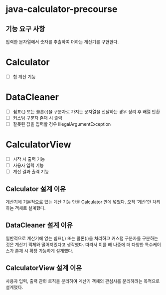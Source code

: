 # java-calculator-precourse

## 기능 요구 사항

입력한 문자열에서 숫자를 추출하여 더하는 계산기를 구현한다.

# Calculator

- [ ] 합 계산 기능

# DataCleaner

- [ ] 쉼표(,) 또는 콜론(:)을 구분자로 가지는 문자열을 전달하는 경우 정리 후 배열 반환
- [ ] 커스텀 구분자 존재 시 출력
- [ ] 잘못된 값을 입력할 경우 IllegalArgumentException

# CalculatorView

- [ ] 시작 시 출력 기능
- [ ] 사용자 입력 기능
- [ ] 계산 결과 출력 기능

## Calculator 설계 이유

계산기에 기본적으로 있는 계산 기능 만을 Calculator 안에 넣었다. 오직 '계산'만 처리하는 객체로 설계했다.

## DataCleaner 설계 이유

일반적으로 계산기에 없는 쉼표(,) 또는 콜론(:)을 처리하고 커스텀 구분자를 구분하는 것은 계산기 객체와 떨어져있다고 생각했다. 따라서 이를 빼 나중에 더 다양한 특수케이스가 존재 시 확장 가능하게 설계했다.

## CalculatorView 설계 이유

사용자 입력, 출력 관련 로직을 분리하여 계산기 객체의 관심사를 분리하려는 목적으로 설계했다.